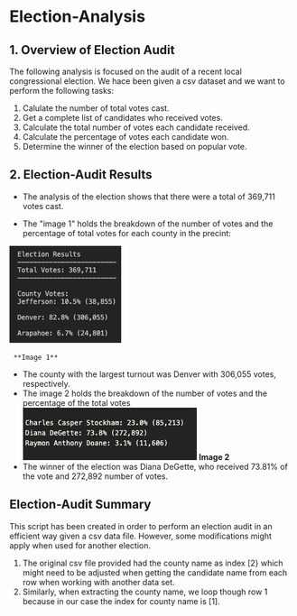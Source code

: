 
# **Election-Analysis**

## **1. Overview of Election Audit** 
The following analysis is focused on the audit of a recent local congressional election. We hace been given a csv dataset and we want to perform the following tasks:
1.  Calulate the number of total votes cast.
2.  Get a complete list of candidates who received votes.
3.  Calculate the total number of votes each candidate received.
4.  Calculate the percentage of votes each candidate won.
5.  Determine the winner of the election based on popular vote.


## **2. Election-Audit Results** 
* The analysis of the election shows that there were a total of 369,711 votes cast.

* The "image 1" holds the breakdown of the number of votes and the percentage of total votes for each county in the precint: 

 ![image_1](Resources/image_1.png)

     **Image 1**
                                               
* The county with the largest turnout was Denver with 306,055 votes, respectively.
* The image 2 holds the breakdown of the number of votes and the percentage of the total votes
 ![image 2](Resources/image_2.jpg)
             **Image 2**
* The winner of the election was Diana DeGette, who received 73.81% of the vote and 272,892 number of votes.

## **Election-Audit Summary**

This script has been created in order to perform an election audit in an efficient way  given a csv data file. However, some modifications might apply when used for another election. 
1. The original csv file provided had the county name as index [2} which might need to be adjusted when getting the candidate name from each row when working with another data set. 
2. Similarly, when extracting the county name, we loop though row 1 because in our case the index for county name is [1]. 




